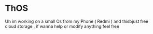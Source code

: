 # ThOS
Uh im working on a small Os from my Phone ( Redmi ) and thisbjust free cloud storage , if wanna help or modify anything feel free
